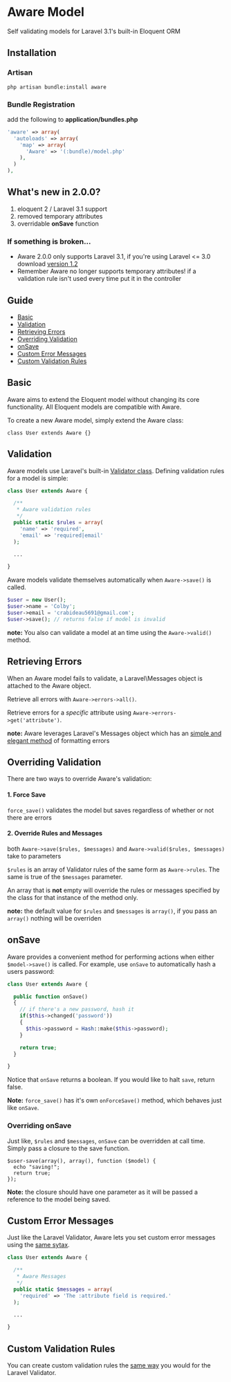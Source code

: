 # Aware Model
Self validating models for Laravel 3.1's built-in Eloquent ORM

## Installation

### Artisan
`php artisan bundle:install aware`

### Bundle Registration
add the following to **application/bundles.php**

```php
'aware' => array(
  'autoloads' => array(
    'map' => array(
      'Aware' => '(:bundle)/model.php'
    ),
  )
),
```

## What's new in 2.0.0?
1. eloquent 2 / Laravel 3.1 support
2. removed temporary attributes
3. overridable **onSave** function

### If something is broken...
* Aware 2.0.0 only supports Laravel 3.1, if you're using Laravel <= 3.0 download [version 1.2](https://github.com/crabideau5691/aware/tags)
* Remember Aware no longer supports temporary attributes! if a validation rule isn't used every time put it in the controller

## Guide

* [Basic](#basic)
* [Validation](#validation)
* [Retrieving Errors](#errors)
* [Overriding Validation](#override)
* [onSave](#onsave)
* [Custom Error Messages](#messages)
* [Custom Validation Rules](#rules)

<a name="basic"></a>
## Basic

Aware aims to extend the Eloquent model without changing its core functionality. All Eloquent models are compatible with Aware.

To create a new Aware model, simply extend the Aware class: 

`class User extends Aware {}`

<a name="validation"></a>
## Validation

Aware models use Laravel's built-in [Validator class](http://laravel.com/docs/validation). Defining validation rules for a model is simple:

```php
class User extends Aware {

  /**
   * Aware validation rules
   */
  public static $rules = array(
    'name' => 'required',
    'email' => 'required|email'
  );

  ...

}
```

Aware models validate themselves automatically when `Aware->save()` is called.

```php
$user = new User();
$user->name = 'Colby';
$user->email = 'crabideau5691@gmail.com';
$user->save(); // returns false if model is invalid
```

**note:** You also can validate a model at an time using the `Aware->valid()` method.

<a name="errors"></a>
## Retrieving Errors

When an Aware model fails to validate, a Laravel\Messages object is attached to the Aware object.

Retrieve all errors with `Aware->errors->all()`.

Retrieve errors for a *specific* attribute using `Aware->errors->get('attribute')`.

**note:** Aware leverages Laravel's Messages object which has an [simple and elegant method](http://laravel.com/docs/validation#retrieving-error-messages) of formatting errors

<a name="overide"></a>
## Overriding Validation

There are two ways to override Aware's validation:

#### 1. Force Save
`force_save()` validates the model but saves regardless of whether or not there are errors

#### 2. Override Rules and Messages
both `Aware->save($rules, $messages)` and `Aware->valid($rules, $messages)` take to parameters

`$rules` is an array of Validator rules of the same form as `Aware->rules`. The same is true of the `$messages` parameter.

An array that is **not** empty will override the rules or messages specified by the class for that instance of the method only.

**note:** the default value for `$rules` and `$messages` is `array()`, if you pass an `array()` nothing will be overriden

<a name="onsave"></a>
## onSave

Aware provides a convenient method for performing actions when either `$model->save()` is called. For example, use `onSave` to automatically hash a users password:

```php
class User extends Aware {

  public function onSave()
  {
    // if there's a new password, hash it
    if($this->changed('password'))
    {
      $this->password = Hash::make($this->password);
    }

    return true;
  }

}
```

Notice that `onSave` returns a boolean. If you would like to halt `save`, return false.

**Note:** `force_save()` has it's own `onForceSave()` method, which behaves just like `onSave`.

### Overriding onSave

Just like, `$rules` and `$messages`, `onSave` can be overridden at call time. Simply pass a closure to the save function.

```
$user-save(array(), array(), function ($model) {
  echo "saving!";
  return true;
});
```
**Note:** the closure should have one parameter as it will be passed a reference to the model being saved.

<a name="messages"></a>
## Custom Error Messages

Just like the Laravel Validator, Aware lets you set custom error messages using the [same sytax](http://laravel.com/docs/validation#custom-error-messages).

```php
class User extends Aware {

  /**
   * Aware Messages
   */
  public static $messages = array(
    'required' => 'The :attribute field is required.'
  );

  ...

}
```

<a name="rules"></a>
## Custom Validation Rules

You can create custom validation rules the [same way](http://laravel.com/docs/validation#custom-validation-rules) you would for the Laravel Validator.

